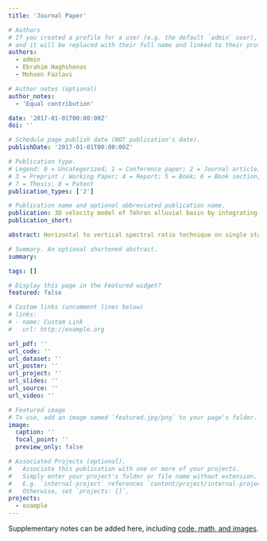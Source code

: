 ```yaml
---
title: 'Journal Paper'

# Authors
# If you created a profile for a user (e.g. the default `admin` user), write the username (folder name) here
# and it will be replaced with their full name and linked to their profile.
authors:
  - admin
  - Ebrahim Haghshenas
  - Mohsen Fazlavi

# Author notes (optional)
author_notes:
  - 'Equal contribution'

date: '2017-01-01T00:00:00Z'
doi: ''

# Schedule page publish date (NOT publication's date).
publishDate: '2017-01-01T00:00:00Z'

# Publication type.
# Legend: 0 = Uncategorized; 1 = Conference paper; 2 = Journal article;
# 3 = Preprint / Working Paper; 4 = Report; 5 = Book; 6 = Book section;
# 7 = Thesis; 8 = Patent
publication_types: ['2']

# Publication name and optional abbreviated publication name.
publication: 3D velocity model of Tehran alluvial basin by integrating array and single station microtremor, geological and geophysical data. In  *Engineering Geology* , (submitted)
publication_short: 

abstract: Horizontal to vertical spectral ratio technique on single station ambient noise data, is a well-known technique in study of site effect. Recently, this technique is introduced as a tool for identification of shear wave velocity profile of soil beside its normal usage. Many studies in recent years showed that the ellipticity of the fundamental mode of Rayleigh waves can be obtained by reducing the Love and Body waves effects from the H/V spectral ratio. Based on the relation of the H/V curves and the ellipticity of Rayleigh waves and dependency of ellipticity to the shear-wave, this method can retrieve the S-velocity structure in a thick alluvial deposit. In this paper, HVTFA and RayDEC methods are used to retrieve the ellipticity curves for more than 140 single-station ambient noise measurements. The HVTFA technique based on time-frequency analysis with Continuous Wavelet Transform tries to reduce the SH-wave influence that is possible by identifying P-SV wavelets along the signal and computing the spectral ratio from these wavelets. It is assumed that the energetic points in time-frequency representation of the vertical signal is related to a single Rayleigh wave wavelet. The average over all wavelets defines as ellipticity. Based on random decrement technique, the Ray DEC method uses the vertical component as a master trigger and stacks a large number of horizontal and vertical signals from three-component records of seismic noise to obtain ellipticity curves. The right flank of ellipticity curves (from the first peak of curves to the next trough) were used in inversion, because numerical studies show that the right flank is the most reliable part of ellipticity, and the energy of the Rayleigh-wave fundamental mode strongly dominates in these frequency ranges. In the following, ellipticity curves were classified based on the f0 peaks and the right flanks in two ways; visual observation of similarities and k-means clustering statistical approach. Inversions process performed using the Neighborhood Algorithm based on the partition of the parameter space into Voronoi cells. The Voronoi decomposition of the parameter space is the base of an approximation of the misfit function, which is progressively refined during the inversion. The method uses prior information (initial parameterizations) and try to optimize the computation at the different stages of inversion. The results of inversion show the existence of the thick alluvial deposits in the northern and eastern parts of the city. For the southern parts, the method shows higher velocity and lower depth of bedrock. These results are in agreement with geological situation of the region, existence of mountainous area at the southern and western parts, and extensive alluvial plains at northern and eastern parts.

# Summary. An optional shortened abstract.
summary:

tags: []

# Display this page in the Featured widget?
featured: false

# Custom links (uncomment lines below)
# links:
# - name: Custom Link
#   url: http://example.org

url_pdf: ''
url_code: ''
url_dataset: ''
url_poster: ''
url_project: ''
url_slides: ''
url_source: ''
url_video: ''

# Featured image
# To use, add an image named `featured.jpg/png` to your page's folder.
image:
  caption: ''
  focal_point: ''
  preview_only: false

# Associated Projects (optional).
#   Associate this publication with one or more of your projects.
#   Simply enter your project's folder or file name without extension.
#   E.g. `internal-project` references `content/project/internal-project/index.md`.
#   Otherwise, set `projects: []`.
projects:
  - example
---
```


Supplementary notes can be added here, including [code, math, and images](https://wowchemy.com/docs/writing-markdown-latex/).
